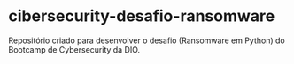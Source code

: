 # cibersecurity-desafio-ransomware
Repositório criado para desenvolver o desafio (Ransomware em Python) do Bootcamp de Cybersecurity da DIO.
